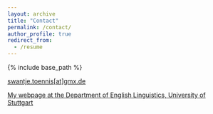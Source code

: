 ```yaml
---
layout: archive
title: "Contact"
permalink: /contact/
author_profile: true
redirect_from:
  - /resume
---
```


{% include base_path %}




<a href="mailto:swantje.toennis[at]gmx.de">swantje.toennis[at]gmx.de</a>

[My webpage at the Department of English Linguistics, University of Stuttgart](https://www.ling.uni-stuttgart.de/institut/team/Toennis/)  

